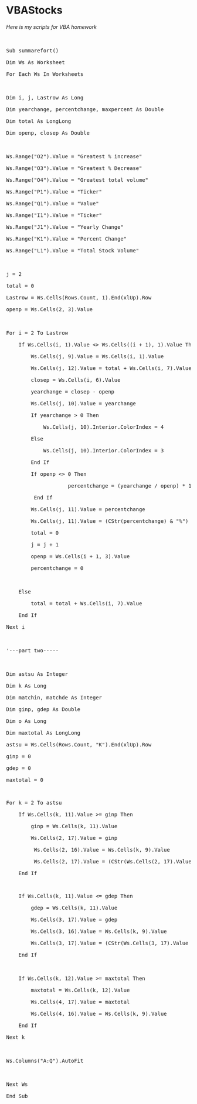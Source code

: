 # VBAStocks
###### Here is my scripts for VBA homework
<pre>

Sub summarefort()

Dim Ws As Worksheet <br />
For Each Ws In Worksheets <br />
 <br />
Dim i, j, Lastrow As Long <br />
Dim yearchange, percentchange, maxpercent As Double <br />
Dim total As LongLong <br />
Dim openp, closep As Double <br />
 <br />
Ws.Range("O2").Value = "Greatest % increase" <br />
Ws.Range("O3").Value = "Greatest % Decrease" <br />
Ws.Range("O4").Value = "Greatest total volume" <br />
Ws.Range("P1").Value = "Ticker" <br />
Ws.Range("Q1").Value = "Value" <br />
Ws.Range("I1").Value = "Ticker" <br />
Ws.Range("J1").Value = "Yearly Change" <br />
Ws.Range("K1").Value = "Percent Change" <br />
Ws.Range("L1").Value = "Total Stock Volume" <br />
 <br />
j = 2 <br />
total = 0 <br />
Lastrow = Ws.Cells(Rows.Count, 1).End(xlUp).Row <br />
openp = Ws.Cells(2, 3).Value <br />
 <br />
For i = 2 To Lastrow <br />
    If Ws.Cells(i, 1).Value <> Ws.Cells((i + 1), 1).Value Then <br />
        Ws.Cells(j, 9).Value = Ws.Cells(i, 1).Value <br />
        Ws.Cells(j, 12).Value = total + Ws.Cells(i, 7).Value <br />
        closep = Ws.Cells(i, 6).Value <br />
        yearchange = closep - openp <br />
        Ws.Cells(j, 10).Value = yearchange <br />
        If yearchange > 0 Then <br />
            Ws.Cells(j, 10).Interior.ColorIndex = 4 <br />
        Else <br />
            Ws.Cells(j, 10).Interior.ColorIndex = 3 <br />
        End If <br />
        If openp <> 0 Then <br />
                    percentchange = (yearchange / openp) * 100 <br />
         End If <br />
        Ws.Cells(j, 11).Value = percentchange <br />
        Ws.Cells(j, 11).Value = (CStr(percentchange) & "%") <br />
        total = 0 <br />
        j = j + 1 <br />
        openp = Ws.Cells(i + 1, 3).Value <br />
        percentchange = 0 <br />
         <br />
    Else <br />
        total = total + Ws.Cells(i, 7).Value <br />
    End If <br />
Next i <br />
 <br />
'---part two----- <br />
 <br />
Dim astsu As Integer <br />
Dim k As Long <br />
Dim matchin, matchde As Integer <br />
Dim ginp, gdep As Double <br /> 
Dim o As Long <br />
Dim maxtotal As LongLong <br />
astsu = Ws.Cells(Rows.Count, "K").End(xlUp).Row <br />
ginp = 0 <br />
gdep = 0 <br />
maxtotal = 0 <br />
 <pre>
For k = 2 To astsu <br /> 
    If Ws.Cells(k, 11).Value >= ginp Then <br />
        ginp = Ws.Cells(k, 11).Value <br />
        Ws.Cells(2, 17).Value = ginp <br />
         Ws.Cells(2, 16).Value = Ws.Cells(k, 9).Value <br />
         Ws.Cells(2, 17).Value = (CStr(Ws.Cells(2, 17).Value * 100) & "%") <br />
    End If <br />
  <pre>
    If Ws.Cells(k, 11).Value <= gdep Then <br />
        gdep = Ws.Cells(k, 11).Value <br />
        Ws.Cells(3, 17).Value = gdep <br />
        Ws.Cells(3, 16).Value = Ws.Cells(k, 9).Value <br />
        Ws.Cells(3, 17).Value = (CStr(Ws.Cells(3, 17).Value * 100) & "%") <br />
    End If <br />
     <br />
    If Ws.Cells(k, 12).Value >= maxtotal Then <br />
        maxtotal = Ws.Cells(k, 12).Value <br />
        Ws.Cells(4, 17).Value = maxtotal <br />
        Ws.Cells(4, 16).Value = Ws.Cells(k, 9).Value <br />
    End If <br />
Next k <br />
 <br />
Ws.Columns("A:Q").AutoFit <br />
 <br />
Next Ws <br />
End Sub <br />
<pre>
